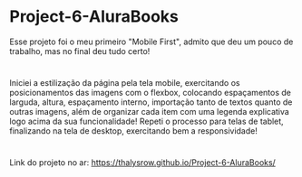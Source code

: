 # Project-6-AluraBooks
Esse projeto foi o meu primeiro "Mobile First", admito que deu um pouco de trabalho, mas no final deu tudo certo!
#
Iniciei a estilização da página pela tela mobile, exercitando os posicionamentos das imagens com o flexbox, colocando espaçamentos de larguda, altura, espaçamento interno, importação tanto de textos quanto de outras imagens, além de organizar cada item com uma legenda explicativa logo acima da sua funcionalidade! Repeti o processo para telas de tablet, finalizando na tela de desktop, exercitando bem a responsividade!
#
Link do projeto no ar: https://thalysrow.github.io/Project-6-AluraBooks/
